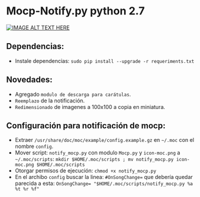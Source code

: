 # Mocp-Notify.py python 2.7


[![IMAGE ALT TEXT HERE](https://img.youtube.com/vi/x6CiPKTay8o/0.jpg)](https://www.youtube.com/watch?v=x6CiPKTay8o)


## Dependencias:
- Instale dependencias: `sudo pip install --upgrade -r requeriments.txt`


## Novedades:
- Agregado `modulo de descarga para carátulas`.
- `Reemplazo` de la notificación.
- `Redimensionado` de imagenes a 100x100 a copia en miniatura.

## Configuración para notificación de mocp:
- Extraer `/usr/share/doc/moc/example/config.example.gz` en `~/.moc` con el nombre `config`.
- Mover script: `notify_mocp.py` con modulo `Mocp.py` y `icon-moc.png` a `~/.moc/scripts`:
`mkdir $HOME/.moc/scripts ; mv notify_mocp.py icon-moc.png $HOME/.moc/scripts`
- Otorgar permisos de ejecución:  `chmod +x notify_mocp.py`
- En el archibo `config` buscar la linea: `#OnSongChange=` que debería quedar parecida a esta: `OnSongChange= "$HOME/.moc/scripts/notify_mocp.py %a %t %r %f"` 
